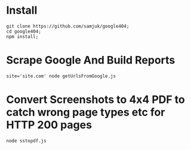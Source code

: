# Install
```
git clone https://github.com/samjuk/google404;
cd google404;
npm install;
```

# Scrape Google And Build Reports 
```
site='site.com' node getUrlsFromGoogle.js
```

# Convert Screenshots to 4x4 PDF to catch wrong page types etc for HTTP 200 pages
```
node sstopdf.js
```
